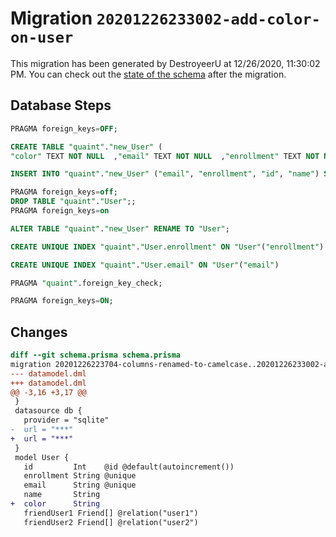 # Migration `20201226233002-add-color-on-user`

This migration has been generated by DestroyeerU at 12/26/2020, 11:30:02 PM.
You can check out the [state of the schema](./schema.prisma) after the migration.

## Database Steps

```sql
PRAGMA foreign_keys=OFF;

CREATE TABLE "quaint"."new_User" (
"color" TEXT NOT NULL  ,"email" TEXT NOT NULL  ,"enrollment" TEXT NOT NULL  ,"id" INTEGER NOT NULL  PRIMARY KEY AUTOINCREMENT,"name" TEXT NOT NULL  )

INSERT INTO "quaint"."new_User" ("email", "enrollment", "id", "name") SELECT "email", "enrollment", "id", "name" FROM "quaint"."User"

PRAGMA foreign_keys=off;
DROP TABLE "quaint"."User";;
PRAGMA foreign_keys=on

ALTER TABLE "quaint"."new_User" RENAME TO "User";

CREATE UNIQUE INDEX "quaint"."User.enrollment" ON "User"("enrollment")

CREATE UNIQUE INDEX "quaint"."User.email" ON "User"("email")

PRAGMA "quaint".foreign_key_check;

PRAGMA foreign_keys=ON;
```

## Changes

```diff
diff --git schema.prisma schema.prisma
migration 20201226223704-columns-renamed-to-camelcase..20201226233002-add-color-on-user
--- datamodel.dml
+++ datamodel.dml
@@ -3,16 +3,17 @@
 }
 datasource db {
   provider = "sqlite"
-  url = "***"
+  url = "***"
 }
 model User {
   id         Int    @id @default(autoincrement())
   enrollment String @unique
   email      String @unique
   name       String
+  color      String
   friendUser1 Friend[] @relation("user1")
   friendUser2 Friend[] @relation("user2")
```


